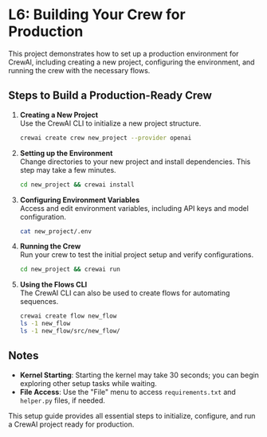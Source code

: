
# L6: Building Your Crew for Production

This project demonstrates how to set up a production environment for CrewAI, including creating a new project, configuring the environment, and running the crew with the necessary flows.

## Steps to Build a Production-Ready Crew

1. **Creating a New Project**  
   Use the CrewAI CLI to initialize a new project structure.
   ```bash
   crewai create crew new_project --provider openai
   ```

2. **Setting up the Environment**  
   Change directories to your new project and install dependencies. This step may take a few minutes.
   ```bash
   cd new_project && crewai install
   ```

3. **Configuring Environment Variables**  
   Access and edit environment variables, including API keys and model configuration.
   ```bash
   cat new_project/.env
   ```

4. **Running the Crew**  
   Run your crew to test the initial project setup and verify configurations.
   ```bash
   cd new_project && crewai run
   ```

5. **Using the Flows CLI**  
   The CrewAI CLI can also be used to create flows for automating sequences.
   ```bash
   crewai create flow new_flow
   ls -1 new_flow
   ls -1 new_flow/src/new_flow/
   ```

## Notes

- **Kernel Starting**: Starting the kernel may take 30 seconds; you can begin exploring other setup tasks while waiting.
- **File Access**: Use the "File" menu to access `requirements.txt` and `helper.py` files, if needed.

This setup guide provides all essential steps to initialize, configure, and run a CrewAI project ready for production.
